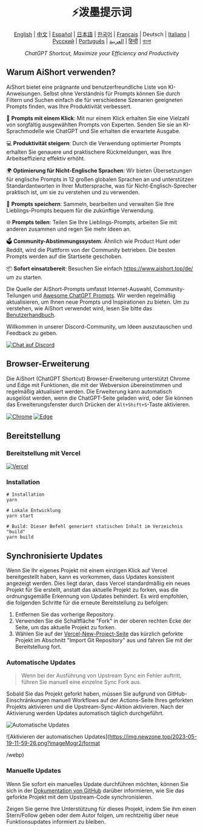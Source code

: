 <h1 align="center">
⚡️泼墨提示词
</h1>
<p align="center">
    <a href="/README-en.md">English</a> | <a href="/README.md">中文</a> |
<a href="./README-es.md">Español</a> |
<a href="./README-ja.md">日本語</a> |
<a href="./README-ko.md">한국어</a> |
<a href="./README-fr.md">Français</a> |
Deutsch |
<a href="./README-it.md">Italiano</a> |
<a href="./README-ru.md">Русский</a> |
<a href="./README-pt.md">Português</a> |
<a href="./README-ar.md">العربية</a> |
<a href="./README-hi.md">हिन्दी</a> |
<a href="./README-bn.md">বাংলা</a>
</p>
<p align="center">
    <em>ChatGPT Shortcut, Maximize your Efficiency and Productivity</em>
</p>

## Warum AiShort verwenden?

AiShort bietet eine prägnante und benutzerfreundliche Liste von KI-Anweisungen. Selbst ohne Verständnis für Prompts können Sie durch Filtern und Suchen einfach die für verschiedene Szenarien geeigneten Prompts finden, was Ihre Produktivität verbessert.

🚀 **Prompts mit einem Klick**: Mit nur einem Klick erhalten Sie eine Vielzahl von sorgfältig ausgewählten Prompts von Experten. Senden Sie sie an KI-Sprachmodelle wie ChatGPT und Sie erhalten die erwartete Ausgabe.

💻 **Produktivität steigern**: Durch die Verwendung optimierter Prompts erhalten Sie genauere und praktischere Rückmeldungen, was Ihre Arbeitseffizienz effektiv erhöht.

🌍 **Optimierung für Nicht-Englische Sprachen**: Wir bieten Übersetzungen für englische Prompts in 12 großen globalen Sprachen an und unterstützen Standardantworten in Ihrer Muttersprache, was für Nicht-Englisch-Sprecher praktisch ist, um sie zu verstehen und zu verwenden.

💾 **Prompts speichern**: Sammeln, bearbeiten und verwalten Sie Ihre Lieblings-Prompts bequem für die zukünftige Verwendung.

🌐 **Prompts teilen**: Teilen Sie Ihre Lieblings-Prompts, arbeiten Sie mit anderen zusammen und regen Sie mehr Ideen an.

🗳️ **Community-Abstimmungssystem**: Ähnlich wie Product Hunt oder Reddit, wird die Plattform von der Community betrieben. Die besten Prompts werden auf die Startseite geschoben.

📦 **Sofort einsatzbereit**: Besuchen Sie einfach https://www.aishort.top/de/ um zu starten.

Die Quelle der AiShort-Prompts umfasst Internet-Auswahl, Community-Teilungen und [Awesome ChatGPT Prompts](https://github.com/f/awesome-chatgpt-prompts). Wir werden regelmäßig aktualisieren, um Ihnen neue Prompts und Inspirationen zu bieten. Um zu verstehen, wie AiShort verwendet wird, lesen Sie bitte das [Benutzerhandbuch](https://www.aishort.top/de/docs/guides/getting-started).

Willkommen in unserer Discord-Community, um Ideen auszutauschen und Feedback zu geben.

<a href="https://discord.gg/PZTQfJ4GjX">
   <img src="https://img.shields.io/discord/1048780149899939881?color=%2385c8c8&label=Discord&logo=discord&style=for-the-badge" alt="Chat auf Discord" />
</a>

## Browser-Erweiterung

Die AiShort (ChatGPT Shortcut) Browser-Erweiterung unterstützt Chrome und Edge mit Funktionen, die mit der Webversion übereinstimmen und regelmäßig aktualisiert werden. Die Erweiterung kann automatisch ausgelöst werden, wenn die ChatGPT-Seite geladen wird, oder Sie können das Erweiterungsfenster durch Drücken der `Alt+Shift+S`-Taste aktivieren.

<a href="https://chrome.google.com/webstore/detail/chatgpt-shortcut/blcgeoojgdpodnmnhfpohphdhfncblnj">
  <img src="https://img.newzone.top/2023-06-05-12-28-49.png?imageMogr2/format/webp"  alt="Chrome" valign="middle" /></a>

<a href="https://microsoftedge.microsoft.com/addons/detail/chatgpt-shortcut/hnggpalhfjmdhhmgfjpmhlfilnbmjoin">
  <img src="https://img.newzone.top/2023-06-05-12-26-20.png?imageMogr2/format/webp" alt="Edge" valign="middle" /></a>

## Bereitstellung

### Bereitstellung mit Vercel

[![Vercel](https://vercel.com/button)](https://vercel.com/new/clone?repository-url=https%3A%2F%2Fgithub.com%2Frockbenben%2FChatGPT-Shortcut%2Ftree%2Fgh-pages)

### Installation

```shell
# Installation
yarn

# Lokale Entwicklung
yarn start

# Build: Dieser Befehl generiert statischen Inhalt im Verzeichnis "build"
yarn build
```

## Synchronisierte Updates

Wenn Sie Ihr eigenes Projekt mit einem einzigen Klick auf Vercel bereitgestellt haben, kann es vorkommen, dass Updates konsistent angezeigt werden. Dies liegt daran, dass Vercel standardmäßig ein neues Projekt für Sie erstellt, anstatt das aktuelle Projekt zu forken, was die ordnungsgemäße Erkennung von Updates behindert. Es wird empfohlen, die folgenden Schritte für die erneute Bereitstellung zu befolgen:

1. Entfernen Sie das vorherige Repository.
2. Verwenden Sie die Schaltfläche "Fork" in der oberen rechten Ecke der Seite, um das aktuelle Projekt zu forken.
3. Wählen Sie auf der [Vercel-New-Project-Seite](https://vercel.com/new) das kürzlich geforkte Projekt im Abschnitt "Import Git Repository" aus und fahren Sie mit der Bereitstellung fort.

### Automatische Updates

> Wenn bei der Ausführung von Upstream Sync ein Fehler auftritt, führen Sie manuell eine einzelne Sync Fork aus.

Sobald Sie das Projekt geforkt haben, müssen Sie aufgrund von GitHub-Einschränkungen manuell Workflows auf der Actions-Seite Ihres geforkten Projekts aktivieren und die Upstream-Sync-Aktion aktivieren. Nach der Aktivierung werden Updates automatisch täglich durchgeführt.

![Automatische Updates](https://img.newzone.top/2023-05-19-11-57-59.png?imageMogr2/format/webp)

![Aktivieren der automatischen Updates](https://img.newzone.top/2023-05-19-11-59-26.png?imageMogr2/format

/webp)

### Manuelle Updates

Wenn Sie sofort ein manuelles Update durchführen möchten, können Sie sich in der [Dokumentation von GitHub](https://docs.github.com/en/pull-requests/collaborating-with-pull-requests/working-with-forks/syncing-a-fork) darüber informieren, wie Sie das geforkte Projekt mit dem Upstream-Code synchronisieren.

Zeigen Sie gerne Ihre Unterstützung für dieses Projekt, indem Sie ihm einen Stern/Follow geben oder dem Autor folgen, um rechtzeitig über neue Funktionsupdates informiert zu bleiben.
